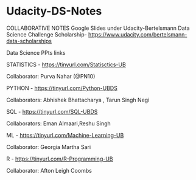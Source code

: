 # Udacity-DS-Notes

COLLABORATIVE NOTES Google Slides under  Udacity-Bertelsmann Data Science Challenge Scholarship-
https://www.udacity.com/bertelsmann-data-scholarships





Data Science PPts links


STATISTICS - https://tinyurl.com/Statisctics-UB

Collaborator: Purva Nahar (@PN10)

PYTHON - https://tinyurl.com/Python-UBDS

Collaborators: Abhishek Bhattacharya , Tarun Singh Negi

SQL - https://tinyurl.com/SQL-UBDS

Collaborators: Eman Almaari,Reshu Singh

ML - https://tinyurl.com/Machine-Learning-UB

Collaborator: Georgia Martha Sari

R - https://tinyurl.com/R-Programming-UB

Collaborator: Afton Leigh Coombs
